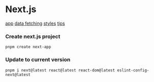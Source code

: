 # Next.js

[app](app.md)
[data fetching](data-fetching.md)
[styles](styles.md)
[tips](tips.md)

### Create next.js project
```pnpm create next-app```

### Update to current version
```pnpm i next@latest react@latest react-dom@latest eslint-config-next@latest```
